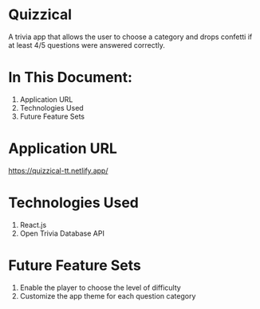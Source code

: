 # Quizzical

A trivia app that allows the user to choose a category and drops confetti if at least 4/5 questions were answered correctly.

# In This Document:

1. Application URL
2. Technologies Used
3. Future Feature Sets

# Application URL
https://quizzical-tt.netlify.app/

# Technologies Used
1. React.js
2. Open Trivia Database API

# Future Feature Sets
1. Enable the player to choose the level of difficulty
2. Customize the app theme for each question category


